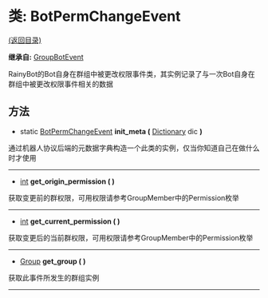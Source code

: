 # 类: BotPermChangeEvent  
[(返回目录)](README.md)  
  
**继承自:** [GroupBotEvent](GroupBotEvent.md)  
  
RainyBot的Bot自身在群组中被更改权限事件类，其实例记录了与一次Bot自身在群组中被更改权限事件相关的数据  
  
## 方法 
  
- static [BotPermChangeEvent](BotPermChangeEvent.md) **init_meta (** [Dictionary](https://docs.godotengine.org/en/latest/classes/class_dictionary.html) dic **)**  
  
通过机器人协议后端的元数据字典构造一个此类的实例，仅当你知道自己在做什么时才使用  
  
---  
  
-  [int](https://docs.godotengine.org/en/latest/classes/class_int.html) **get_origin_permission ( )**  
  
获取变更前的群权限，可用权限请参考GroupMember中的Permission枚举  
  
---  
  
-  [int](https://docs.godotengine.org/en/latest/classes/class_int.html) **get_current_permission ( )**  
  
获取变更后的当前群权限，可用权限请参考GroupMember中的Permission枚举  
  
---  
  
-  [Group](Group.md) **get_group ( )**  
  
获取此事件所发生的群组实例  
  
---  
  

